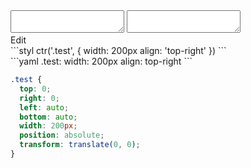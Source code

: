 <div data-size="200" class="code-cont" data-example="top-right">
    <div class="code">
        <div class="code-wrap">
            <textarea id="stylus"></textarea>
            <textarea id="css"></textarea>
            <div class="edit-code">
                <span>Edit</span>
            </div>
        </div>
    </div>
</div>


<div data-size="200" data-examples="stylus"></div>
```styl
ctr('.test', {
  width: 200px
  align: 'top-right'
})
```

<div data-size="200" data-examples="yaml"></div>
```yaml
.test:
  width: 200px
  align: top-right
```

```css
.test {
  top: 0;
  right: 0;
  left: auto;
  bottom: auto;
  width: 200px;
  position: absolute;
  transform: translate(0, 0);
}
```
<div class="cf"></div>
